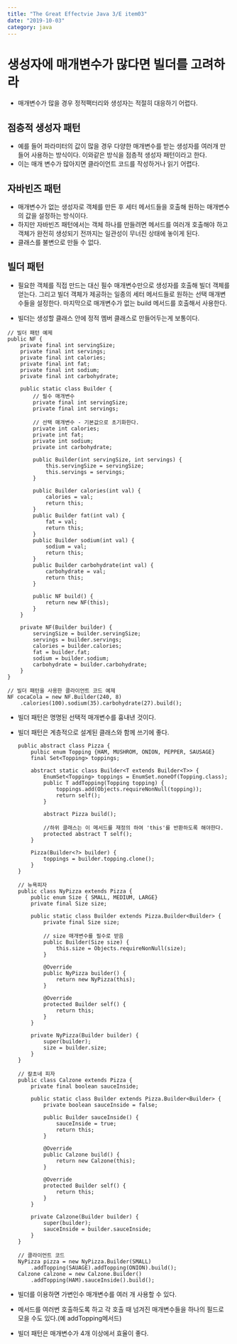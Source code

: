 ```yaml
---
title: "The Great Effectvie Java 3/E item03"
date: "2019-10-03"
category: java
---
```


<h1>생성자에 매개변수가 많다면 빌더를 고려하라</h1>

- 매개변수가 많을 경우 정적팩터리와 생성자는 적절히 대응하기 어렵다.

<h2>점층적 생성자 패턴</h2>

- 예를 들어 파라미터의 값이 많을 경우 다양한 매개변수를 받는 생성자를 여러개 만들어 사용하는 방식이다. 이와같은 방식을 점층적 생성자 패턴이라고 한다.
- 이는 매개 변수가 많아지면 클라이언트 코드를 작성하거나 읽기 어렵다.

<h2>자바빈즈 패턴</h2>

- 매개변수가 없는 생성자로 객체를 만든 후 세터 메서드들을 호출해 원하는 매개변수의 값을 설정하는 방식이다.
- 하지만 자바빈즈 패턴에서는 객체 하나를 만들려면 메서드를 여러개 호출해야 하고 객체가 완전히 생성되기 전까지는 일관성이 무너진 상태에 놓이게 된다.
- 클래스를 불변으로 만들 수 없다.

<h2>빌더 패턴</h2>

- 필요한 객체를 직접 만드는 대신 필수 매개변수만으로 생성자를 호출해 빌더 객체를 얻는다. 그리고 빌더 객체가 제공하는 일종의 세터 메서드들로 원하는 선택 매개변수들을 설정한다. 마지막으로 매개변수가 없는 build 메서드를 호출해서 사용한다.

- 빌더는 생성할 클래스 안에 정적 멤버 클래스로 만들어두는게 보통이다.

```
// 빌더 패턴 예제
public NF {
    private final int servingSize;
    private final int servings;
    private final int calories;
    private final int fat;
    private final int sodium;
    private final int carbohydrate;

    public static class Builder {
        // 필수 매개변수
        private final int servingSize;
        private final int servings;

        // 선택 매개변수 - 기본값으로 초기화한다.
        private int calories;
        private int fat;
        private int sodium;
        private int carbohydrate;

        public Builder(int servingSize, int servings) {
            this.servingSize = servingSize;
            this.servings = servings;
        }

        public Builder calories(int val) {
            calories = val;
            return this;
        }
        public Builder fat(int val) {
            fat = val;
            return this;
        }
        public Builder sodium(int val) {
            sodium = val;
            return this;
        }
        public Builder carbohydrate(int val) {
            carbohydrate = val;
            return this;
        }

        public NF build() {
            return new NF(this);
        }
    }

    private NF(Builder builder) {
        servingSize = builder.servingSize;
        servings = builder.servings;
        calories = builder.calories;
        fat = builder.fat;
        sodium = builder.sodium;
        carbohydrate = builder.carbohydrate;
    }
}

// 빌더 패턴을 사용한 클라이언트 코드 예제
NF cocaCola = new NF.Builder(240, 8)
    .calories(100).sodium(35).carbohydrate(27).build();
```

- 빌더 패턴은 명명된 선택적 매개변수를 흉내낸 것이다.
- 빌더 패턴은 계층적으로 설계된 클래스와 함께 쓰기에 좋다.

  ```
  public abstract class Pizza {
      pulbic enum Topping {HAM, MUSHROM, ONION, PEPPER, SAUSAGE}
      final Set<Topping> toppings;

      abstract static class Builder<T extends Builder<T>> {
          EnumSet<Topping> toppings = EnumSet.noneOf(Topping.class);
          public T addTopping(Topping topping) {
              toppings.add(Objects.requireNonNull(topping));
              return self();
          }

          abstract Pizza build();

          //하위 클래스는 이 메서드를 재정의 하여 'this'를 반환하도록 해야한다.
          protected abstract T self();
      }

      Pizza(Builder<?> builder) {
          toppings = builder.topping.clone();
      }
  }
  ```

  ```
  // 뉴욕피자
  public class NyPizza extends Pizza {
      public enum Size { SMALL, MEDIUM, LARGE}
      private final Size size;

      public static class Builder extends Pizza.Builder<Builder> {
          private final Size size;

          // size 매개변수를 필수로 받음
          public Builder(Size size) {
              this.size = Objects.requireNonNull(size);
          }

          @Override
          public NyPizza builder() {
              return new NyPizza(this);
          }

          @Override
          protected Builder self() {
              return this;
          }
      }

      private NyPizza(Builder builder) {
          super(builder);
          size = builder.size;
      }
  }
  ```

  ```
  // 칼초네 피자
  public class Calzone extends Pizza {
      private final boolean sauceInside;

      public static class Builder extends Pizza.Builder<Builder> {
          private boolean sauceInside = false;

          public Builder sauceInside() {
              sauceInside = true;
              return this;
          }

          @Override
          public Calzone build() {
              return new Calzone(this);
          }

          @Override
          protected Builder self() {
              return this;
          }
      }

      private Calzone(Builder builder) {
          super(builder);
          sauceInside = builder.sauceInside;
      }
  }
  ```

  ```
  // 클라이언트 코드
  NyPizza pizza = new NyPizza.Builder(SMALL)
      .addTopping(SAUAGE).addTopping(ONION).build();
  Calzone calzone = new Calzone.Builder()
      .addTopping(HAM).sauceInside().build();
  ```

- 빌더를 이용하면 가변인수 매개변수를 여러 개 사용할 수 있다.
- 메서드를 여러번 호출하도록 하고 각 호출 때 넘겨진 매개변수들을 하나의 필드로 모을 수도 있다.(예 addTopping메서드)
- 빌더 패턴은 매개변수가 4개 이상에서 효율이 좋다.
